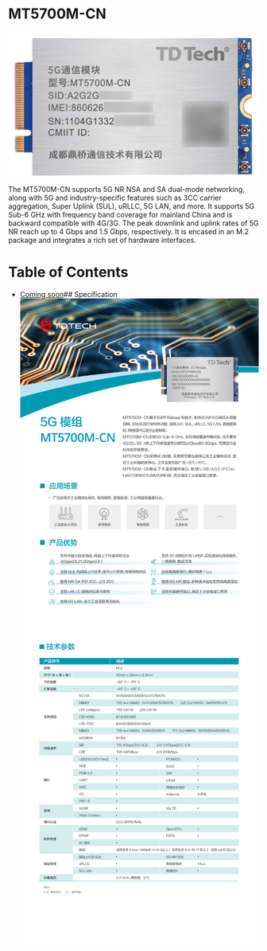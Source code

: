 # MT5700M-CN
![](./images/mt5700m-cn.png)

The MT5700M-CN supports 5G NR NSA and SA dual-mode networking, along with 5G and industry-specific features such as 3CC carrier aggregation, Super Uplink (SUL), uRLLC, 5G LAN, and more. It supports 5G Sub-6 GHz with frequency band coverage for mainland China and is backward compatible with 4G/3G. The peak downlink and uplink rates of 5G NR reach up to 4 Gbps and 1.5 Gbps, respectively. It is encased in an M.2 package and integrates a rich set of hardware interfaces.

# Table of Contents
- [Coming soon](#)## Specification
![](./images/spec/0.png)
![](./images/spec/1.png)